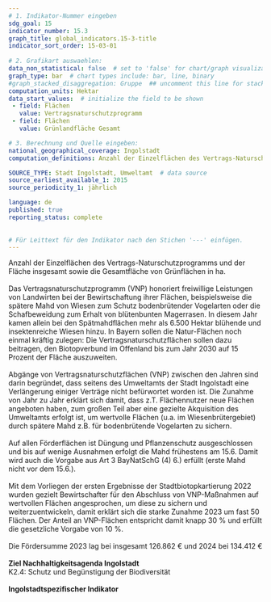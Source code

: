 ```yaml
---
# 1. Indikator-Nummer eingeben 
sdg_goal: 15 
indicator_number: 15.3
graph_title: global_indicators.15-3-title
indicator_sort_order: 15-03-01
 
# 2. Grafikart auswaehlen: 
data_non_statistical: false  # set to 'false' for chart/graph visualization 
graph_type: bar  # chart types include: bar, line, binary 
#graph_stacked_disaggregation: Gruppe  ## uncomment this line for stacked bars. eplace 'Geschlecht' with the field of aggregation. 
computation_units: Hektar
data_start_values:  # initialize the field to be shown  
 - field: Flächen 
   value: Vertragsnaturschutzprogramm 
 - field: Flächen 
   value: Grünlandfläche Gesamt 

# 3. Berechnung und Quelle eingeben: 
national_geographical_coverage: Ingolstadt
computation_definitions: Anzahl der Einzelflächen des Vertrags-Naturschutzprogramms und der Fläche insgesamt sowie die Gesamtfläche von Grünflächen in ha

SOURCE_TYPE: Stadt Ingolstadt, Umweltamt  # data source  
source_earliest_available_1: 2015
source_periodicity_1: jährlich

language: de   
published: true 
reporting_status: complete
 
 
# Für Leittext für den Indikator nach den Stichen '---' einfügen. 
---
```

Anzahl der Einzelflächen des Vertrags-Naturschutzprogramms und der Fläche insgesamt sowie die Gesamtfläche von Grünflächen in ha.<br>
<br>
Das Vertragsnaturschutzprogramm (VNP) honoriert freiwillige Leistungen von Landwirten bei der Bewirtschaftung ihrer Flächen, beispielsweise die spätere Mahd von Wiesen zum Schutz bodenbrütender Vogelarten 
oder die Schafbeweidung zum Erhalt von blütenbunten Magerrasen. In diesem Jahr kamen allein bei den Spätmahdflächen mehr als 6.500 Hektar blühende und insektenreiche Wiesen hinzu. 
In Bayern sollen die Natur-Flächen noch einmal kräftig zulegen: Die Vertragsnaturschutzflächen sollen dazu beitragen, den Biotopverbund im Offenland bis zum Jahr 2030 auf 15 Prozent der Fläche auszuweiten.<br>
<br>
Abgänge von Vertragsnaturschutzflächen (VNP) zwischen den Jahren sind darin begründet, dass seitens des Umweltamts der Stadt Ingolstadt eine Verlängerung einiger Verträge nicht befürwortet worden ist. 
Die Zunahme von Jahr zu Jahr erklärt sich damit, dass z.T. Flächennutzer neue Flächen angeboten haben, zum großen Teil aber eine gezielte Akquisition des Umweltamts erfolgt ist, um wertvolle Flächen 
(u.a. im Wiesenbrütergebiet) durch spätere Mahd z.B. für bodenbrütende Vogelarten zu sichern.<br> 
<br>
Auf allen Förderflächen ist Düngung und Pflanzenschutz ausgeschlossen und bis auf wenige Ausnahmen erfolgt die Mahd frühestens am 15.6. Damit wird auch die Vorgabe aus Art 3 BayNatSchG (4) 6.) erfüllt 
(erste Mahd nicht vor dem 15.6.).<br>
<br>
Mit dem Vorliegen der ersten Ergebnisse der Stadtbiotopkartierung 2022 wurden gezielt Bewirtschafter für den Abschluss von VNP-Maßnahmen auf wertvollen Flächen angesprochen, um diese zu sichern und weiterzuentwickeln, 
damit erklärt sich die starke Zunahme 2023 um fast 50 Flächen. Der Anteil an VNP-Flächen entspricht damit knapp 30 % und erfüllt die gesetzliche Vorgabe von 10 %.<br>
<br>
Die Fördersumme 2023 lag bei insgesamt 126.862 € und 2024 bei 134.412 €<br> 
<br>
<b>Ziel Nachhaltigkeitsagenda Ingolstadt</b><br>
K2.4: Schutz und Begünstigung der Biodiversität<br>
<br>
<b>Ingolstadtspezifischer Indikator</b>
